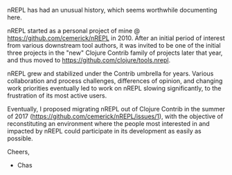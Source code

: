 nREPL has had an unusual history, which seems worthwhile documenting here.

nREPL started as a personal project of mine @ https://github.com/cemerick/nREPL
in 2010. After an initial period of interest from various downstream tool
authors, it was invited to be one of the initial three projects in the "new"
Clojure Contrib family of projects later that year, and thus moved to
https://github.com/clojure/tools.nrepl.

nREPL grew and stabilized under the Contrib umbrella for years. Various
collaboration and process challenges, differences of opinion, and changing work
priorities eventually led to work on nREPL slowing significantly, to the
frustration of its most active users.

Eventually, I proposed migrating nREPL out of Clojure Contrib in the summer of
2017 (https://github.com/cemerick/nREPL/issues/1), with the objective of
reconstituting an environment where the people most interested in and impacted
by nREPL could participate in its development as easily as possible.

Cheers,

- Chas
